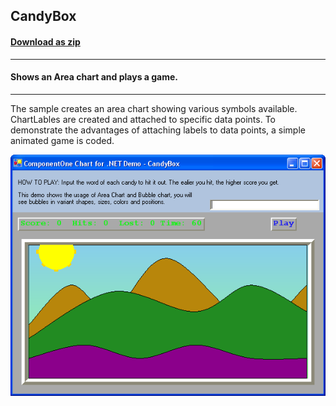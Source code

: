 ## CandyBox
#### [Download as zip](https://grapecity.github.io/DownGit/#/home?url=https://github.com/GrapeCity/ComponentOne-WinForms-Samples/tree/master/NetFramework\Charts\CS\CandyBox)
____
#### Shows an Area chart and plays a game.
____
The sample creates an area chart showing various symbols available. ChartLables are created and attached to specific data points. To demonstrate the advantages of attaching labels to data points, a simple animated game is coded.

![screenshot](screenshot.png)
